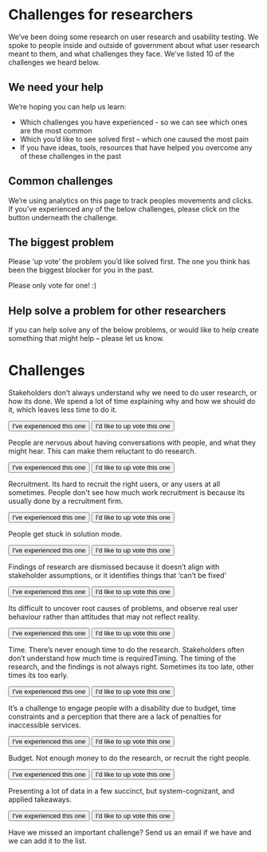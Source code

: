 # Challenges for researchers #

We’ve been doing some research on user research and usability testing. We spoke to people inside and outside of government about what user research meant to them, and what challenges they face. We’ve listed 10 of the challenges we heard below.


## We need your help ##

We’re hoping you can help us learn:

- Which challenges you have experienced - so we can see which ones are the most common 
- Which you’d like to see solved first – which one caused the most pain
- If you have ideas, tools, resources that have helped you overcome any of these challenges in the past


## Common challenges ##

We’re using analytics on this page to track peoples movements and clicks. If you’ve experienced any of the below challenges, please click on the button underneath the challenge. 


## The biggest problem ##

Please ‘up vote’ the problem you’d like solved first. The one you think has been the biggest blocker for you in the past.

Please only vote for one! :)


## Help solve a problem for other researchers ##

If you can help solve any of the below problems, or would like to help create something that might help – please let us know. 


# Challenges #

Stakeholders don’t always understand why we need to do user research, or how its done. We spend a lot of time explaining why and how we should do it, which leaves less time to do it.

<button class="au-btn"> I've experienced this one </button> <button class="au-btn"> I'd like to up vote this one </button>


People are nervous about having conversations with people, and what they might hear. This can make them reluctant to do research. 

<button class="au-btn"> I've experienced this one </button> <button class="au-btn"> I'd like to up vote this one </button>


Recruitment. Its hard to recruit the right users, or any users at all sometimes. People don't see how much work recruitment is because its usually done by a recruitment firm.

<button class="au-btn"> I've experienced this one </button> <button class="au-btn"> I'd like to up vote this one </button>


People get stuck in solution mode.

<button class="au-btn"> I've experienced this one </button> <button class="au-btn"> I'd like to up vote this one </button>


Findings of research are dismissed because it doesn’t align with stakeholder assumptions, or it identifies things that ‘can’t be fixed’

<button class="au-btn"> I've experienced this one </button> <button class="au-btn"> I'd like to up vote this one </button>


Its difficult to uncover root causes of problems, and observe real user behaviour rather than attitudes that may not reflect reality.

<button class="au-btn"> I've experienced this one </button> <button class="au-btn"> I'd like to up vote this one </button>


Time. There’s never enough time to do the research. Stakeholders often don’t understand how much time is requiredTiming. The timing of the research, and the findings is not always right. Sometimes its too late, other times its too early. 

<button class="au-btn"> I've experienced this one </button> <button class="au-btn"> I'd like to up vote this one </button>


It’s a challenge to engage people with a disability due to budget, time constraints and a perception that there are a lack of penalties for inaccessible services.

<button class="au-btn"> I've experienced this one </button> <button class="au-btn"> I'd like to up vote this one </button>


Budget. Not enough money to do the research, or recruit the right people.

<button class="au-btn"> I've experienced this one </button> <button class="au-btn"> I'd like to up vote this one </button>


Presenting a lot of data in a few succinct, but system-cognizant, and applied takeaways. 

<button class="au-btn"> I've experienced this one </button> <button class="au-btn"> I'd like to up vote this one </button>

Have we missed an important challenge? Send us an email if we have and we can add it to the list.
